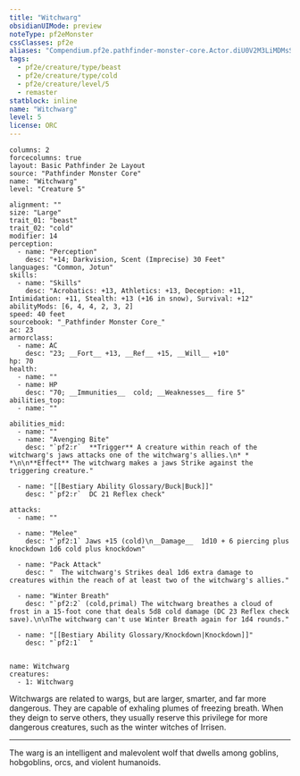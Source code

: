 ```yaml
---
title: "Witchwarg"
obsidianUIMode: preview
noteType: pf2eMonster
cssClasses: pf2e
aliases: "Compendium.pf2e.pathfinder-monster-core.Actor.diU0V2M3LiMDMsS0" 
tags:
  - pf2e/creature/type/beast
  - pf2e/creature/type/cold
  - pf2e/creature/level/5
  - remaster
statblock: inline
name: "Witchwarg"
level: 5
license: ORC
---
```


```statblock
columns: 2
forcecolumns: true
layout: Basic Pathfinder 2e Layout
source: "Pathfinder Monster Core"
name: "Witchwarg"
level: "Creature 5"

alignment: ""
size: "Large"
trait_01: "beast"
trait_02: "cold"
modifier: 14
perception:
  - name: "Perception"
    desc: "+14; Darkvision, Scent (Imprecise) 30 Feet"
languages: "Common, Jotun"
skills:
  - name: "Skills"
    desc: "Acrobatics: +13, Athletics: +13, Deception: +11, Intimidation: +11, Stealth: +13 (+16 in snow), Survival: +12"
abilityMods: [6, 4, 4, 2, 3, 2]
speed: 40 feet
sourcebook: "_Pathfinder Monster Core_"
ac: 23
armorclass:
  - name: AC
    desc: "23; __Fort__ +13, __Ref__ +15, __Will__ +10"
hp: 70
health:
  - name: ""
  - name: HP
    desc: "70; __Immunities__  cold; __Weaknesses__ fire 5"
abilities_top:
  - name: ""

abilities_mid:
  - name: ""
  - name: "Avenging Bite"
    desc: "`pf2:r`  **Trigger** A creature within reach of the witchwarg's jaws attacks one of the witchwarg's allies.\n* * *\n\n**Effect** The witchwarg makes a jaws Strike against the triggering creature."

  - name: "[[Bestiary Ability Glossary/Buck|Buck]]"
    desc: "`pf2:r`  DC 21 Reflex check"

attacks:
  - name: ""

  - name: "Melee"
    desc: "`pf2:1` Jaws +15 (cold)\n__Damage__  1d10 + 6 piercing plus knockdown 1d6 cold plus knockdown"

  - name: "Pack Attack"
    desc: "  The witchwarg's Strikes deal 1d6 extra damage to creatures within the reach of at least two of the witchwarg's allies."

  - name: "Winter Breath"
    desc: "`pf2:2` (cold,primal) The witchwarg breathes a cloud of frost in a 15-foot cone that deals 5d8 cold damage (DC 23 Reflex check save).\n\nThe witchwarg can't use Winter Breath again for 1d4 rounds."

  - name: "[[Bestiary Ability Glossary/Knockdown|Knockdown]]"
    desc: "`pf2:1`  "
 
```

```encounter-table
name: Witchwarg
creatures:
  - 1: Witchwarg
```



Witchwargs are related to wargs, but are larger, smarter, and far more dangerous. They are capable of exhaling plumes of freezing breath. When they deign to serve others, they usually reserve this privilege for more dangerous creatures, such as the winter witches of Irrisen.

* * *

The warg is an intelligent and malevolent wolf that dwells among goblins, hobgoblins, orcs, and violent humanoids.

